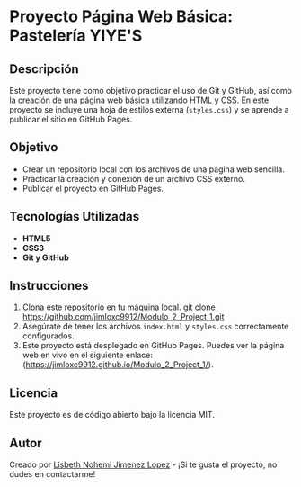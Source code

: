 # Proyecto Página Web Básica: Pastelería YIYE'S

## Descripción

Este proyecto tiene como objetivo practicar el uso de Git y GitHub, así como la creación de una página web básica utilizando HTML y CSS. En este proyecto se incluye una hoja de estilos externa (`styles.css`) y se aprende a publicar el sitio en GitHub Pages.

## Objetivo

- Crear un repositorio local con los archivos de una página web sencilla.
- Practicar la creación y conexión de un archivo CSS externo.
- Publicar el proyecto en GitHub Pages.

## Tecnologías Utilizadas

- **HTML5**
- **CSS3**
- **Git y GitHub**

## Instrucciones

1. Clona este repositorio en tu máquina local. 
    git clone https://github.com/jimloxc9912/Modulo_2_Project_1.git
2. Asegúrate de tener los archivos `index.html` y `styles.css` correctamente configurados.
3. Este proyecto está desplegado en GitHub Pages. Puedes ver la página web en vivo en el siguiente enlace:(https://jimloxc9912.github.io/Modulo_2_Project_1/).

## Licencia

Este proyecto es de código abierto bajo la licencia MIT.


## Autor

Creado por [Lisbeth Nohemi Jimenez Lopez](https://github.com/jimloxc9912?tab=repositories) - ¡Si te gusta el proyecto, no dudes en contactarme!